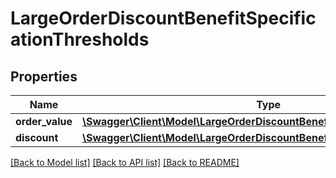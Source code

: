 # LargeOrderDiscountBenefitSpecificationThresholds

## Properties
Name | Type | Description | Notes
------------ | ------------- | ------------- | -------------
**order_value** | [**\Swagger\Client\Model\LargeOrderDiscountBenefitSpecificationOrderValue**](LargeOrderDiscountBenefitSpecificationOrderValue.md) |  | 
**discount** | [**\Swagger\Client\Model\LargeOrderDiscountBenefitSpecificationDiscount**](LargeOrderDiscountBenefitSpecificationDiscount.md) |  | 

[[Back to Model list]](../../README.md#documentation-for-models) [[Back to API list]](../../README.md#documentation-for-api-endpoints) [[Back to README]](../../README.md)

